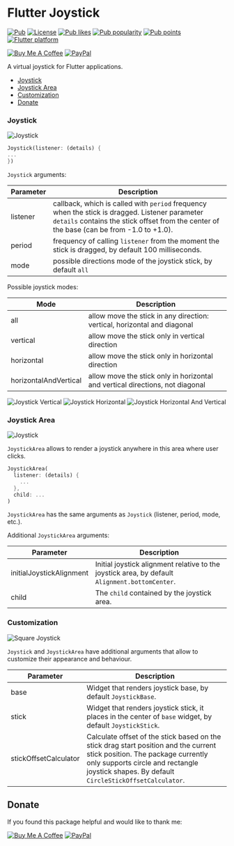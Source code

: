 # Flutter Joystick

[![Pub](https://img.shields.io/pub/v/flutter_joystick.svg)](https://pub.dev/packages/flutter_joystick)
[![License](https://img.shields.io/github/license/pavzay/flutter_unity_ads)](https://github.com/pavzay/flutter_unity_ads/blob/master/LICENSE)
[![Pub likes](https://badgen.net/pub/likes/flutter_joystick)](https://pub.dev/packages/flutter_joystick/score)
[![Pub popularity](https://badgen.net/pub/popularity/flutter_joystick)](https://pub.dev/packages/flutter_joystick/score)
[![Pub points](https://badgen.net/pub/points/flutter_joystick)](https://pub.dev/packages/flutter_joystick/score)
[![Flutter platform](https://badgen.net/pub/flutter-platform/flutter_joystick)](https://pub.dev/packages/flutter_joystick)


[![Buy Me A Coffee](https://img.shields.io/badge/Donate-Buy%20me%20a%20coffee-FFDD00?logo=buymeacoffee)](https://www.buymeacoffee.com/rebeloid)
[![PayPal](https://img.shields.io/badge/Donate-PayPal-066BB7?logo=paypal)](https://paypal.me/pavelzaichyk)

A virtual joystick for Flutter applications.

- [Joystick](#joystick)
- [Joystick Area](#joystick-area)
- [Customization](#customization) 
- [Donate](#donate)


### Joystick

![Joystick](/example/images/joystick.gif "Joystick")

```dart
Joystick(listener: (details) {
...
})
```

`Joystick` arguments:

Parameter | Description
--- | --- 
listener | callback, which is called with `period` frequency when the stick is dragged. Listener parameter `details` contains the stick offset from the center of the base (can be from -1.0 to +1.0).
period | frequency of calling `listener` from the moment the stick is dragged, by default 100 milliseconds.
mode | possible directions mode of the joystick stick, by default `all`

Possible joystick modes:

Mode | Description
--- | --- 
all | allow move the stick in any direction: vertical, horizontal and diagonal
vertical | allow move the stick only in vertical direction
horizontal | allow move the stick only in horizontal direction
horizontalAndVertical | allow move the stick only in horizontal and vertical directions, not diagonal

![Joystick Vertical](/example/images/joystick_vertical.gif "Joystick Vertical")
![Joystick Horizontal](/example/images/joystick_horizontal.gif "Joystick Horizontal")
![Joystick Horizontal And Vertical](/example/images/joystick_horizontal_and_vertical.gif "Joystick Horizontal And Vertical")

### Joystick Area

![Joystick](/example/images/joystick_area.gif "Joystick Area")

`JoystickArea` allows to render a joystick anywhere in this area where user clicks.

```dart
JoystickArea(
  listener: (details) {
    ...
  },
  child: ...
)
```

`JoystickArea` has the same arguments as `Joystick` (listener, period, mode, etc.).

Additional `JoystickArea` arguments:

Parameter | Description
--- | ---
initialJoystickAlignment | Initial joystick alignment relative to the joystick area, by default `Alignment.bottomCenter`.
child | The `child` contained by the joystick area.

### Customization

![Square Joystick](/example/images/square_joystick.gif "Square Joystick")

`Joystick` and `JoystickArea` have additional arguments that allow to customize their appearance and behaviour.

Parameter | Description
--- | ---
base | Widget that renders joystick base, by default `JoystickBase`.
stick | Widget that renders joystick stick, it places in the center of `base` widget, by default `JoystickStick`.
stickOffsetCalculator | Calculate offset of the stick based on the stick drag start position and the current stick position. The package currently only supports circle and rectangle joystick shapes. By default `CircleStickOffsetCalculator`.

## Donate

If you found this package helpful and would like to thank me:

[![Buy Me A Coffee](https://img.shields.io/badge/Donate-Buy%20me%20a%20coffee-FFDD00?logo=buymeacoffee)](https://www.buymeacoffee.com/rebeloid)
[![PayPal](https://img.shields.io/badge/Donate-PayPal-066BB7?logo=paypal)](https://paypal.me/pavelzaichyk)
